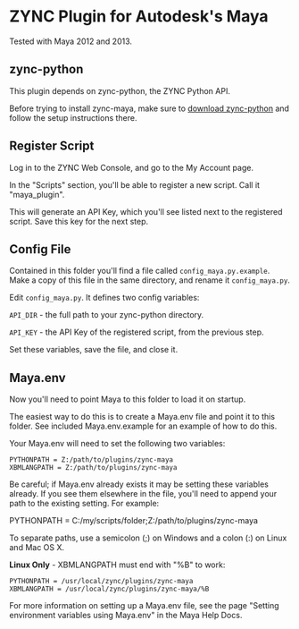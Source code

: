 # ZYNC Plugin for Autodesk's Maya

Tested with Maya 2012 and 2013.

## zync-python

This plugin depends on zync-python, the ZYNC Python API.

Before trying to install zync-maya, make sure to [download zync-python](https://github.com/zync/zync-python) and follow the setup instructions there.

## Register Script

Log in to the ZYNC Web Console, and go to the My Account page.

In the "Scripts" section, you'll be able to register a new script. Call it "maya_plugin".

This will generate an API Key, which you'll see listed next to the registered script. Save this key for the next step.

## Config File

Contained in this folder you'll find a file called ```config_maya.py.example```. Make a copy of this file in the same directory, and rename it ```config_maya.py```.

Edit ```config_maya.py```. It defines two config variables:

```API_DIR``` - the full path to your zync-python directory.

```API_KEY``` - the API Key of the registered script, from the previous step.

Set these variables, save the file, and close it.

## Maya.env

Now you'll need to point Maya to this folder to load it on startup.

The easiest way to do this is to create a Maya.env file and point it to this folder. See included Maya.env.example for an example of how to do this.

Your Maya.env will need to set the following two variables:

```
PYTHONPATH = Z:/path/to/plugins/zync-maya
XBMLANGPATH = Z:/path/to/plugins/zync-maya
```

Be careful; if Maya.env already exists it may be setting these variables already. If you see them elsewhere in the file, you'll need to append your path to the existing setting. For example:

PYTHONPATH = C:/my/scripts/folder;Z:/path/to/plugins/zync-maya

To separate paths, use a semicolon (;) on Windows and a colon (:) on Linux and Mac OS X.

**Linux Only** - XBMLANGPATH must end with "%B" to work:

```
PYTHONPATH = /usr/local/zync/plugins/zync-maya
XBMLANGPATH = /usr/local/zync/plugins/zync-maya/%B
```

For more information on setting up a Maya.env file, see the page "Setting environment variables using Maya.env" in the Maya Help Docs.

